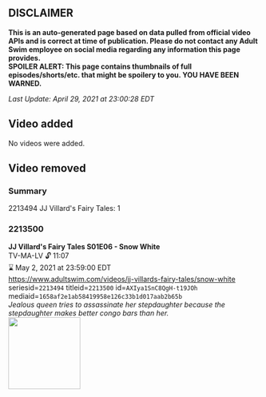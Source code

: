 ## DISCLAIMER
**This is an auto-generated page based on data pulled from official video APIs and is correct at time of publication. Please do not contact any Adult Swim employee on social media regarding any information this page provides.**  
**SPOILER ALERT: This page contains thumbnails of full episodes/shorts/etc. that might be spoilery to you. YOU HAVE BEEN WARNED.**  

_Last Update: April 29, 2021 at 23:00:28 EDT_
## Video added
No videos were added.  
## Video removed
### Summary
2213494 JJ Villard's Fairy Tales: 1  
### 2213500
**JJ Villard's Fairy Tales S01E06 - Snow White**  
TV-MA-LV 🔓 11:07  
⌛ May 2, 2021 at 23:59:00 EDT  
https://www.adultswim.com/videos/jj-villards-fairy-tales/snow-white  
seriesid=`2213494` titleid=`2213500` id=`AXIya1SnC8QgH-t19JOh` mediaid=`1658af2e1ab58419958e126c33b1d017aab2b65b`  
_Jealous queen tries to assassinate her stepdaughter because the stepdaughter makes better congo bars than her._  
<a href="https://media.cdn.adultswim.com/uploads/20200520/thumbnails/2_20520101801-JJVFT_006.jpg"><img src="https://media.cdn.adultswim.com/uploads/20200520/thumbnails/2_20520101801-JJVFT_006.jpg" height="144px" /></a>
